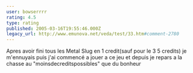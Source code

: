 ```yaml
---
user: bowserrrr
rating: 4.5
type: rating
published: 2005-03-16T19:55:46.000Z
legacy_url: http://www.emunova.net/veda/test/33.htm#comment-2780
---
```

Apres avoir fini tous les Metal Slug en 1 credit(sauf pour le 3 5 credits) je m'ennuyais puis j'ai commencé a jouer a ce jeu et depuis je repars a la chasse au "moinsdecreditspossibles" que du bonheur